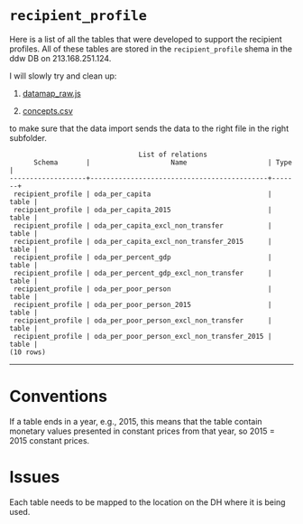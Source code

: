 # `recipient_profile`

Here is a list of all the tables that were developed to support the recipient profiles. 
All of these tables are stored in the `recipient_profile` shema in the ddw DB on 213.168.251.124.

I will slowly try and clean up:

1) [datamap_raw.js](https://github.com/devinit/digital-platform/blob/development/nodejs/js/datamap_raw.js)

2) [concepts.csv](https://github.com/devinit/digital-platform/blob/development/concepts.csv)

to make sure that the data import sends the data to the right file in the right subfolder.

```
                                List of relations
      Schema       |                    Name                    | Type  |  
-------------------+--------------------------------------------+-------+
 recipient_profile | oda_per_capita                             | table |
 recipient_profile | oda_per_capita_2015                        | table |
 recipient_profile | oda_per_capita_excl_non_transfer           | table |
 recipient_profile | oda_per_capita_excl_non_transfer_2015      | table |
 recipient_profile | oda_per_percent_gdp                        | table |
 recipient_profile | oda_per_percent_gdp_excl_non_transfer      | table |
 recipient_profile | oda_per_poor_person                        | table |
 recipient_profile | oda_per_poor_person_2015                   | table |
 recipient_profile | oda_per_poor_person_excl_non_transfer      | table |
 recipient_profile | oda_per_poor_person_excl_non_transfer_2015 | table |
(10 rows)
```

---

# Conventions

If a table ends in a year, e.g., 2015, this means that the table contain monetary values presented in constant prices from that year, so 2015 = 2015 constant prices.

# Issues

Each table needs to be mapped to the location on the DH where it is being used.
